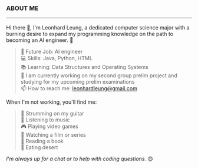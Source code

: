 ### ABOUT ME <hr>
Hi there 👋, I'm Leonhard Leung, a dedicated computer science major with a burning desire to expand my programming knowledge on the path to becoming an AI engineer. 🚀

> 🚀 Future Job: AI engineer <br>
> 💻 Skills: Java, Python, HTML <br>
> 📚 Learning: Data Structures and Operating Systems <br>
> 🔭 I am currently working on my second group prelim project and studying for my upcoming prelim examinations <br>
> 📫 How to reach me: leonhardleung@gmail.com

When I'm not working, you'll find me:
> 🎸 Strumming on my guitar <br>
> 🎵 Listening to music <br>
> 🎮 Playing video games <br>
> 🎥 Watching a film or series <br>
> 📖 Reading a book <br>
> 🍨 Eating desert

*I'm always up for a chat or to help with coding questions.* 😊

<!--
**L30n-M31/L30n-M31** is a ✨ _special_ ✨ repository because its `README.md` (this file) appears on your GitHub profile.

Here are some ideas to get you started:

- 🔭 I’m currently working on my prelim project
- 🌱 I’m currently learning linked list
- 👯 I’m looking to collaborate on Intellij
- 🤔 I’m looking for help with ...
- 💬 Ask me about ...
- 📫 How to reach me: ...
- 😄 Pronouns: ...
- ⚡ Fun fact: ...
-->
